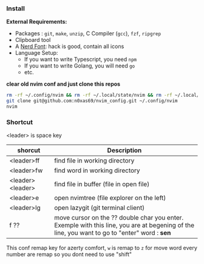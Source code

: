 ### Install

**External Requirements:**
- Packages : `git`, `make`, `unzip`, C Compiler (`gcc`), `fzf`, `ripgrep`
- Clipboard tool
- A [Nerd Font](https://www.nerdfonts.com/): hack is good, contain all icons
- Language Setup:
  - If you want to write Typescript, you need `npm`
  - If you want to write Golang, you will need `go`
  - etc.


**clear old nvim conf and just clone this repos**
```sh
rm -rf ~/.config/nvim && rm -rf ~/.local/state/nvim && rm -rf ~/.local/share/nvim
git clone git@github.com:n0xas69/nvim_config.git ~/.config/nvim
nvim
```

### Shortcut

\<leader\> is space key

| shorcut      | Description |
| ----------- | ----------- |
| \<leader\>ff      | find file in working directory       |
| \<leader\>fw   | find word in working directory        |
| \<leader\>\<leader\>   | find file in buffer (file in open file)       |
| \<leader\>e   | open nvimtree (file explorer on the left)        |
| \<leader\>lg   | open lazygit (git terminal client)        |
| f ??   | move cursor on the ?? double char you enter. Exemple with this line, you are at begening of the line, you want to go to "enter" word : **sen**           |

This conf remap key for azerty comfort,
`w` is remap to `z` for move word
every number are remap so you dont need to use "shift"


